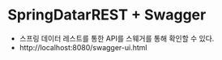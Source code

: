 # SpringDatarREST + Swagger

- 스프링 데이터 레스트를 통한 API를 스웨거를 통해 확인할 수 있다.
- http://localhost:8080/swagger-ui.html